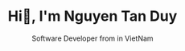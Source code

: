 <h1 align="center">Hi👋, I'm Nguyen Tan Duy</h1>

<p align="center">Software Developer from in VietNam</p>
